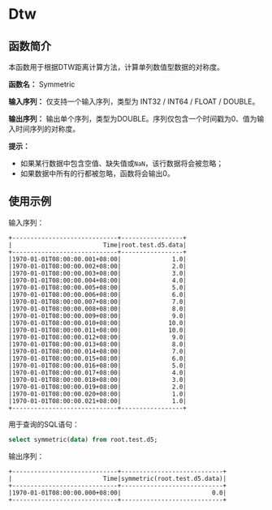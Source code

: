 # Dtw

## 函数简介

本函数用于根据DTW距离计算方法，计算单列数值型数据的对称度。

**函数名：** Symmetric

**输入序列：** 仅支持一个输入序列，类型为 INT32 / INT64 / FLOAT / DOUBLE。

**输出序列：** 输出单个序列，类型为DOUBLE。序列仅包含一个时间戳为0、值为输入时间序列的对称度。

**提示：** 

+ 如果某行数据中包含空值、缺失值或`NaN`，该行数据将会被忽略；
+ 如果数据中所有的行都被忽略，函数将会输出0。


## 使用示例

输入序列：

```
+-----------------------------+-----------------+
|                         Time|root.test.d5.data|
+-----------------------------+-----------------+
|1970-01-01T08:00:00.001+08:00|              1.0|
|1970-01-01T08:00:00.002+08:00|              2.0|
|1970-01-01T08:00:00.003+08:00|              3.0|
|1970-01-01T08:00:00.004+08:00|              4.0|
|1970-01-01T08:00:00.005+08:00|              5.0|
|1970-01-01T08:00:00.006+08:00|              6.0|
|1970-01-01T08:00:00.007+08:00|              7.0|
|1970-01-01T08:00:00.008+08:00|              8.0|
|1970-01-01T08:00:00.009+08:00|              9.0|
|1970-01-01T08:00:00.010+08:00|             10.0|
|1970-01-01T08:00:00.011+08:00|             10.0|
|1970-01-01T08:00:00.012+08:00|              9.0|
|1970-01-01T08:00:00.013+08:00|              8.0|
|1970-01-01T08:00:00.014+08:00|              7.0|
|1970-01-01T08:00:00.015+08:00|              6.0|
|1970-01-01T08:00:00.016+08:00|              5.0|
|1970-01-01T08:00:00.017+08:00|              4.0|
|1970-01-01T08:00:00.018+08:00|              3.0|
|1970-01-01T08:00:00.019+08:00|              2.0|
|1970-01-01T08:00:00.020+08:00|              1.0|
|1970-01-01T08:00:00.021+08:00|              1.0|
+-----------------------------+-----------------+
```

用于查询的SQL语句：

```sql
select symmetric(data) from root.test.d5;
```

输出序列：

```
+-----------------------------+----------------------------+
|                         Time|symmetric(root.test.d5.data)|
+-----------------------------+----------------------------+
|1970-01-01T08:00:00.000+08:00|                         0.0|
+-----------------------------+----------------------------+
```
